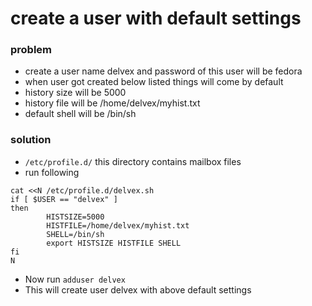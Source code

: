 # create a user with default settings

### problem
  - create a user name  delvex  and password of this user will be fedora
  - when user got created below listed things will come by default
  - history size will be 5000 
  - history file will be  /home/delvex/myhist.txt
  - default shell will be  /bin/sh 

### solution
  - `/etc/profile.d/` this directory contains mailbox files
  - run following
  ```
  cat <<N /etc/profile.d/delvex.sh
  if [ $USER == "delvex" ]
  then
          HISTSIZE=5000
          HISTFILE=/home/delvex/myhist.txt
          SHELL=/bin/sh
          export HISTSIZE HISTFILE SHELL
  fi
  N
  ```
  - Now run `adduser delvex`
  - This will create user delvex with above default settings

